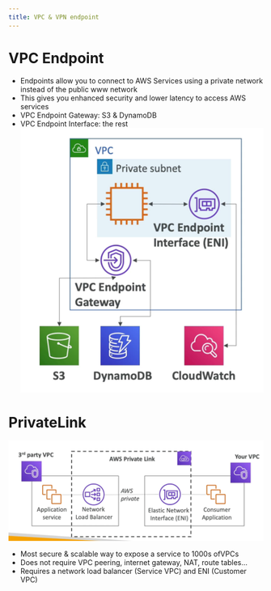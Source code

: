 ```yaml
---
title: VPC & VPN endpoint
---
```


# VPC Endpoint
- Endpoints allow you to connect to AWS Services using a private network instead of the public www network
- This gives you enhanced security and lower latency to access AWS services
- VPC Endpoint Gateway: S3 & DynamoDB
- VPC Endpoint Interface: the rest
![img.png](VPC-endpoint.png)

# PrivateLink
![img.png](privateLink.png)
- Most secure & scalable way to expose a service to 1000s ofVPCs
- Does not require VPC peering, internet gateway, NAT, route tables...
- Requires a network load balancer (Service VPC) and ENI (Customer VPC)

